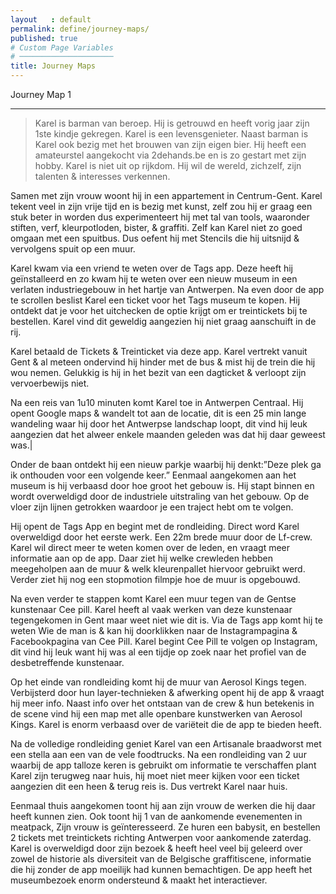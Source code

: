 ```yaml
---
layout   : default
permalink: define/journey-maps/
published: true
# Custom Page Variables
# ─────────────────────
title: Journey Maps
---
```


Journey Map 1
***

> Karel is barman van beroep. Hij is getrouwd en heeft vorig jaar zijn 1ste kindje gekregen.
> Karel is een levensgenieter. Naast barman is Karel ook bezig met het brouwen van zijn eigen bier. Hij heeft een amateurstel aangekocht via 2dehands.be en is zo gestart met zijn hobby. Karel is niet uit op rijkdom. Hij wil de wereld, zichzelf, zijn talenten & interesses verkennen.

Samen met zijn vrouw woont hij in een appartement in Centrum-Gent. Karel tekent veel in zijn vrije tijd en is bezig met kunst, zelf zou hij er graag een stuk beter in worden dus experimenteert hij met tal van tools, waaronder stiften, verf, kleurpotloden, bister, & graffiti. Zelf kan Karel niet zo goed omgaan met een spuitbus. Dus oefent hij met Stencils die hij uitsnijd & vervolgens spuit op een muur.

Karel kwam via een vriend te weten over de Tags app. Deze heeft hij geïnstalleerd en zo kwam hij te weten over een nieuw museum in een verlaten industriegebouw in het hartje van Antwerpen. Na even door de app te scrollen beslist Karel een ticket voor het Tags museum te kopen. Hij ontdekt dat je voor het uitchecken de optie krijgt om er treintickets bij te bestellen. Karel vind dit geweldig aangezien hij niet graag aanschuift in de rij. 

Karel betaald de Tickets & Treinticket via deze app. Karel vertrekt vanuit Gent & al meteen ondervind hij hinder met de bus & mist hij de trein die hij wou nemen. Gelukkig is hij in het bezit van een dagticket & verloopt zijn vervoerbewijs niet.

Na een reis van 1u10 minuten komt Karel toe in Antwerpen Centraal. Hij opent Google maps & wandelt tot aan de locatie, dit is een 25 min lange wandeling waar hij door het Antwerpse landschap loopt, dit vind hij leuk aangezien dat het alweer enkele maanden geleden was dat hij daar geweest was.|

Onder de baan ontdekt hij een nieuw parkje waarbij hij denkt:”Deze plek ga ik onthouden voor een volgende keer.” Eenmaal aangekomen aan het museum is hij verbaasd door hoe groot het gebouw is. Hij stapt binnen en wordt overweldigd door de industriele uitstraling van het gebouw. Op de vloer zijn lijnen getrokken waardoor je een traject hebt om te volgen. 

Hij opent de Tags App en begint met de rondleiding. Direct word Karel overweldigd door het eerste werk. Een 22m brede muur door de Lf-crew. Karel wil direct meer te weten komen over de leden, en vraagt meer informatie aan op de app. 
Daar ziet hij welke crewleden hebben meegeholpen aan de muur & welk kleurenpallet hiervoor gebruikt werd. Verder ziet hij nog een stopmotion filmpje hoe de muur is opgebouwd.

Na even verder te stappen komt Karel een muur tegen van de Gentse kunstenaar Cee pill. Karel heeft al vaak werken van deze kunstenaar tegengekomen in Gent maar weet niet wie dit is. Via de Tags app komt hij te weten Wie de man is & kan hij doorklikken naar de Instagrampagina & Facebookpagina van Cee Pill. Karel begint Cee Pill te volgen op Instagram, dit vind hij leuk want hij was al een tijdje op zoek naar het profiel van de desbetreffende kunstenaar. 

Op het einde van rondleiding komt hij de muur van Aerosol Kings tegen. Verbijsterd door hun layer-technieken & afwerking opent hij de app & vraagt hij meer info. Naast info over het ontstaan van de crew & hun betekenis in de scene vind hij een map met alle openbare kunstwerken van Aerosol Kings. Karel is enorm verbaasd over de variëteit die de app te bieden heeft.

Na de volledige rondleiding geniet Karel van een Artisanale braadworst met een stella aan een van de vele foodtrucks. Na een rondleiding van 2 uur waarbij de app talloze keren is gebruikt om informatie te verschaffen plant Karel zijn terugweg naar huis, hij moet niet meer kijken voor een ticket aangezien dit een heen & terug reis is. Dus vertrekt Karel naar huis. 

Eenmaal thuis aangekomen toont hij aan zijn vrouw de werken die hij daar heeft kunnen zien. Ook toont hij 1 van de aankomende evenementen in meatpack, Zijn vrouw is geïnteresseerd. Ze huren een babysit, en bestellen 2 tickets met treintickets richting Antwerpen voor aankomende zaterdag. Karel is overweldigd door zijn bezoek & heeft heel veel bij geleerd over zowel de historie als diversiteit van de Belgische graffitiscene, informatie die hij zonder de app moeilijk had kunnen bemachtigen. De app heeft het museumbezoek enorm ondersteund & maakt het interactiever.